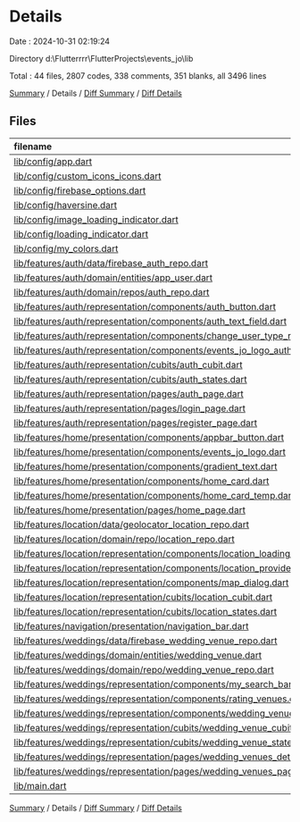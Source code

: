 # Details

Date : 2024-10-31 02:19:24

Directory d:\\Flutterrrr\\FlutterProjects\\events_jo\\lib

Total : 44 files,  2807 codes, 338 comments, 351 blanks, all 3496 lines

[Summary](results.md) / Details / [Diff Summary](diff.md) / [Diff Details](diff-details.md)

## Files
| filename | language | code | comment | blank | total |
| :--- | :--- | ---: | ---: | ---: | ---: |
| [lib/config/app.dart](/lib/config/app.dart) | Dart | 80 | 18 | 6 | 104 |
| [lib/config/custom_icons_icons.dart](/lib/config/custom_icons_icons.dart) | Dart | 26 | 0 | 4 | 30 |
| [lib/config/firebase_options.dart](/lib/config/firebase_options.dart) | Dart | 71 | 12 | 7 | 90 |
| [lib/config/haversine.dart](/lib/config/haversine.dart) | Dart | 40 | 6 | 11 | 57 |
| [lib/config/image_loading_indicator.dart](/lib/config/image_loading_indicator.dart) | Dart | 15 | 0 | 3 | 18 |
| [lib/config/loading_indicator.dart](/lib/config/loading_indicator.dart) | Dart | 15 | 0 | 3 | 18 |
| [lib/config/my_colors.dart](/lib/config/my_colors.dart) | Dart | 45 | 10 | 15 | 70 |
| [lib/features/auth/data/firebase_auth_repo.dart](/lib/features/auth/data/firebase_auth_repo.dart) | Dart | 146 | 37 | 49 | 232 |
| [lib/features/auth/domain/entities/app_user.dart](/lib/features/auth/domain/entities/app_user.dart) | Dart | 36 | 2 | 6 | 44 |
| [lib/features/auth/domain/repos/auth_repo.dart](/lib/features/auth/domain/repos/auth_repo.dart) | Dart | 9 | 1 | 7 | 17 |
| [lib/features/auth/representation/components/auth_button.dart](/lib/features/auth/representation/components/auth_button.dart) | Dart | 67 | 1 | 3 | 71 |
| [lib/features/auth/representation/components/auth_text_field.dart](/lib/features/auth/representation/components/auth_text_field.dart) | Dart | 54 | 0 | 3 | 57 |
| [lib/features/auth/representation/components/change_user_type_row.dart](/lib/features/auth/representation/components/change_user_type_row.dart) | Dart | 66 | 0 | 4 | 70 |
| [lib/features/auth/representation/components/events_jo_logo_auth.dart](/lib/features/auth/representation/components/events_jo_logo_auth.dart) | Dart | 44 | 0 | 3 | 47 |
| [lib/features/auth/representation/cubits/auth_cubit.dart](/lib/features/auth/representation/cubits/auth_cubit.dart) | Dart | 61 | 9 | 13 | 83 |
| [lib/features/auth/representation/cubits/auth_states.dart](/lib/features/auth/representation/cubits/auth_states.dart) | Dart | 13 | 6 | 8 | 27 |
| [lib/features/auth/representation/pages/auth_page.dart](/lib/features/auth/representation/pages/auth_page.dart) | Dart | 28 | 0 | 6 | 34 |
| [lib/features/auth/representation/pages/login_page.dart](/lib/features/auth/representation/pages/login_page.dart) | Dart | 119 | 9 | 11 | 139 |
| [lib/features/auth/representation/pages/register_page.dart](/lib/features/auth/representation/pages/register_page.dart) | Dart | 305 | 26 | 40 | 371 |
| [lib/features/home/presentation/components/appbar_button.dart](/lib/features/home/presentation/components/appbar_button.dart) | Dart | 50 | 0 | 3 | 53 |
| [lib/features/home/presentation/components/events_jo_logo.dart](/lib/features/home/presentation/components/events_jo_logo.dart) | Dart | 57 | 1 | 3 | 61 |
| [lib/features/home/presentation/components/gradient_text.dart](/lib/features/home/presentation/components/gradient_text.dart) | Dart | 25 | 0 | 4 | 29 |
| [lib/features/home/presentation/components/home_card.dart](/lib/features/home/presentation/components/home_card.dart) | Dart | 96 | 9 | 3 | 108 |
| [lib/features/home/presentation/components/home_card_temp.dart](/lib/features/home/presentation/components/home_card_temp.dart) | Dart | 88 | 9 | 4 | 101 |
| [lib/features/home/presentation/pages/home_page.dart](/lib/features/home/presentation/pages/home_page.dart) | Dart | 218 | 99 | 14 | 331 |
| [lib/features/location/data/geolocator_location_repo.dart](/lib/features/location/data/geolocator_location_repo.dart) | Dart | 23 | 3 | 5 | 31 |
| [lib/features/location/domain/repo/location_repo.dart](/lib/features/location/domain/repo/location_repo.dart) | Dart | 4 | 0 | 2 | 6 |
| [lib/features/location/representation/components/location_loading_dialog.dart](/lib/features/location/representation/components/location_loading_dialog.dart) | Dart | 54 | 0 | 2 | 56 |
| [lib/features/location/representation/components/location_provided_button.dart](/lib/features/location/representation/components/location_provided_button.dart) | Dart | 66 | 0 | 3 | 69 |
| [lib/features/location/representation/components/map_dialog.dart](/lib/features/location/representation/components/map_dialog.dart) | Dart | 149 | 5 | 5 | 159 |
| [lib/features/location/representation/cubits/location_cubit.dart](/lib/features/location/representation/cubits/location_cubit.dart) | Dart | 25 | 3 | 9 | 37 |
| [lib/features/location/representation/cubits/location_states.dart](/lib/features/location/representation/cubits/location_states.dart) | Dart | 12 | 4 | 8 | 24 |
| [lib/features/navigation/presentation/navigation_bar.dart](/lib/features/navigation/presentation/navigation_bar.dart) | Dart | 92 | 0 | 7 | 99 |
| [lib/features/weddings/data/firebase_wedding_venue_repo.dart](/lib/features/weddings/data/firebase_wedding_venue_repo.dart) | Dart | 19 | 2 | 6 | 27 |
| [lib/features/weddings/domain/entities/wedding_venue.dart](/lib/features/weddings/domain/entities/wedding_venue.dart) | Dart | 42 | 2 | 4 | 48 |
| [lib/features/weddings/domain/repo/wedding_venue_repo.dart](/lib/features/weddings/domain/repo/wedding_venue_repo.dart) | Dart | 4 | 1 | 2 | 7 |
| [lib/features/weddings/representation/components/my_search_bar.dart](/lib/features/weddings/representation/components/my_search_bar.dart) | Dart | 44 | 2 | 3 | 49 |
| [lib/features/weddings/representation/components/rating_venues.dart](/lib/features/weddings/representation/components/rating_venues.dart) | Dart | 49 | 0 | 3 | 52 |
| [lib/features/weddings/representation/components/wedding_venue_card.dart](/lib/features/weddings/representation/components/wedding_venue_card.dart) | Dart | 167 | 15 | 6 | 188 |
| [lib/features/weddings/representation/cubits/wedding_venue_cubit.dart](/lib/features/weddings/representation/cubits/wedding_venue_cubit.dart) | Dart | 47 | 16 | 21 | 84 |
| [lib/features/weddings/representation/cubits/wedding_venue_states.dart](/lib/features/weddings/representation/cubits/wedding_venue_states.dart) | Dart | 13 | 5 | 7 | 25 |
| [lib/features/weddings/representation/pages/wedding_venues_detailes_page.dart](/lib/features/weddings/representation/pages/wedding_venues_detailes_page.dart) | Dart | 96 | 11 | 11 | 118 |
| [lib/features/weddings/representation/pages/wedding_venues_page.dart](/lib/features/weddings/representation/pages/wedding_venues_page.dart) | Dart | 114 | 11 | 9 | 134 |
| [lib/main.dart](/lib/main.dart) | Dart | 13 | 3 | 5 | 21 |

[Summary](results.md) / Details / [Diff Summary](diff.md) / [Diff Details](diff-details.md)